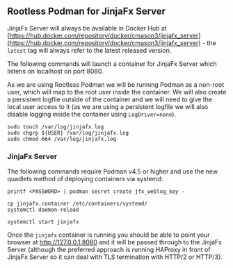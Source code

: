 ## Rootless Podman for JinjaFx Server

JinjaFx Server will always be available in Docker Hub at [https://hub.docker.com/repository/docker/cmason3/jinjafx_server](https://hub.docker.com/repository/docker/cmason3/jinjafx_server) - the `latest` tag will always refer to the latest released version.

The following commands will launch a container for JinjaFx Server which listens on localhost on port 8080.

As we are using Rootless Podman we will be running Podman as a non-root user, which will map to the root user inside the container. We will also create a persistent logfile outside of the container and we will need to give the local user access to it (as we are using a persistent logfile we will also disable logging inside the container using `LogDriver=none`).

```
sudo touch /var/log/jinjafx.log
sudo chgrp ${USER} /var/log/jinjafx.log
sudo chmod 664 /var/log/jinjafx.log
```

### JinjaFx Server

The following commands require Podman v4.5 or higher and use the new quadlets method of deploying containers via systemd:

```
printf <PASSWORD> | podman secret create jfx_weblog_key -

cp jinjafx.container /etc/containers/systemd/
systemctl daemon-reload

systemctl start jinjafx
```

Once the `jinjafx` container is running you should be able to point your browser at http://127.0.0.1:8080 and it will be passed through to the JinjaFx Server (although the preferred approach is running HAProxy in front of JinjaFx Server so it can deal with TLS termination with HTTP/2 or HTTP/3).
